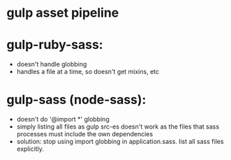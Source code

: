 # gulp asset pipeline

# gulp-ruby-sass:

* doesn't handle globbing
* handles a file at a time, so doesn't get mixins, etc

# gulp-sass (node-sass):

* doesn't do '@import *' globbing
* simply listing all files as gulp src-es doesn't work as the files that
  sass processes must include the own dependencies
* solution: stop using import globbing in application.sass. list all sass
  files explicitly.
